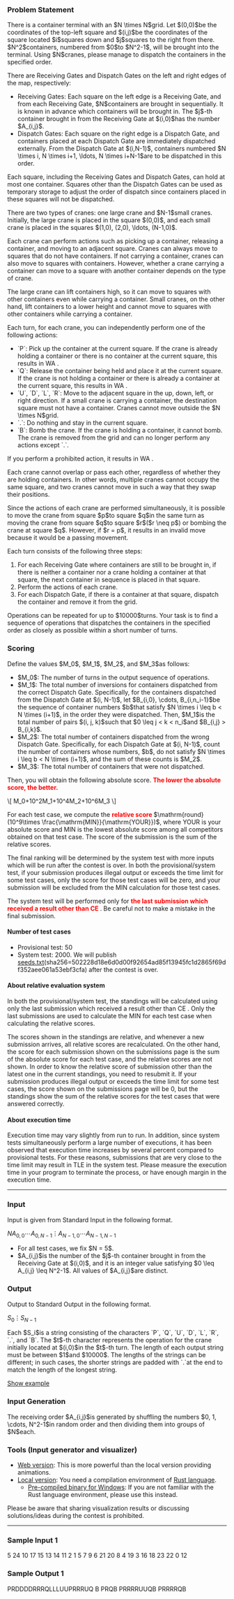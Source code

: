 
<div>

<span>

<span>

<div>

<section>

### **Problem Statement**

<p>
There is a container terminal with an $N \times N$grid.
Let $(0,0)$be the coordinates of the top-left square and $(i,j)$be the coordinates of the square located $i$squares down and $j$squares to the right from there.
$N^2$containers, numbered from $0$to $N^2-1$, will be brought into the terminal. Using $N$cranes, please manage to dispatch the containers in the specified order.
</p>

<p>
There are Receiving Gates and Dispatch Gates on the left and right edges of the map, respectively:
</p>

<ul>

<li>
Receiving Gates: Each square on the left edge is a Receiving Gate, and from each Receiving Gate, $N$containers are brought in sequentially. It is known in advance which containers will be brought in. The $j$-th container brought in from the Receiving Gate at $(i,0)$has the number $A_{i,j}$.
</li>

<li>
Dispatch Gates: Each square on the right edge is a Dispatch Gate, and containers placed at each Dispatch Gate are immediately dispatched externally. From the Dispatch Gate at $(i,N-1)$, containers numbered $N \times i, N \times i+1, \ldots, N \times i+N-1$are to be dispatched in this order.
</li>

</ul>

<p>
Each square, including the Receiving Gates and Dispatch Gates, can hold at most one container. Squares other than the Dispatch Gates can be used as temporary storage to adjust the order of dispatch since containers placed in these squares will not be dispatched.
</p>

<p>
There are two types of cranes: one large crane and $N-1$small cranes. Initially, the large crane is placed in the square $(0,0)$, and each small crane is placed in the squares $(1,0), (2,0), \ldots, (N-1,0)$.
</p>

<p>
Each crane can perform actions such as picking up a container, releasing a container, and moving to an adjacent square. Cranes can always move to squares that do not have containers. If not carrying a container, cranes can also move to squares with containers. However, whether a crane carrying a container can move to a square with another container depends on the type of crane.
</p>

<p>
The large crane can lift containers high, so it can move to squares with other containers even while carrying a container. Small cranes, on the other hand, lift containers to a lower height and cannot move to squares with other containers while carrying a container.
</p>

<p>
Each turn, for each crane, you can independently perform one of the following actions:
</p>

<ul>

<li>
`P`: Pick up the container at the current square. If the crane is already holding a container or there is no container at the current square, this results in 
<span>
WA
</span>
.
</li>

<li>
`Q`: Release the container being held and place it at the current square. If the crane is not holding a container or there is already a container at the current square, this results in 
<span>
WA
</span>
.
</li>

<li>
`U`, `D`, `L`, `R`: Move to the adjacent square in the up, down, left, or right direction. If a small crane is carrying a container, the destination square must not have a container. Cranes cannot move outside the $N \times N$grid.
</li>

<li>
`.`: Do nothing and stay in the current square.
</li>

<li>
`B`: Bomb the crane. If the crane is holding a container, it cannot bomb. The crane is removed from the grid and can no longer perform any actions except `.`.
</li>

</ul>

<p>
If you perform a prohibited action, it results in 
<span>
WA
</span>
.
</p>

<p>
Each crane cannot overlap or pass each other, regardless of whether they are holding containers. In other words, multiple cranes cannot occupy the same square, and two cranes cannot move in such a way that they swap their positions. 
</p>

<p>
Since the actions of each crane are performed simultaneously, it is possible to move the crane from square $p$to square $q$in the same turn as moving the crane from square $q$to square $r$($r \neq p$) or bombing the crane at square $q$.
However, if $r = p$, it results in an invalid move because it would be a passing movement.
</p>

<p>
Each turn consists of the following three steps:
</p>

<ol>

<li>
For each Receiving Gate where containers are still to be brought in, if there is neither a container nor a crane holding a container at that square, the next container in sequence is placed in that square.
</li>

<li>
Perform the actions of each crane.
</li>

<li>
For each Dispatch Gate, if there is a container at that square, dispatch the container and remove it from the grid.
</li>

</ol>

<p>
Operations can be repeated for up to $10000$turns. Your task is to find a sequence of operations that dispatches the containers in the specified order as closely as possible within a short number of turns.
</p>

</section>

</div>

<div>

<section>

### **Scoring**

<p>
Define the values $M_0$, $M_1$, $M_2$, and $M_3$as follows:
</p>

<ul>

<li>
$M_0$: The number of turns in the output sequence of operations.
</li>

<li>
$M_1$: The total number of inversions for containers dispatched from the correct Dispatch Gate. Specifically, for the containers dispatched from the Dispatch Gate at $(i, N-1)$, let $B_{i,0}, \cdots, B_{i,n_i-1}$be the sequence of container numbers $b$that satisfy $N \times i \leq b < N \times (i+1)$, in the order they were dispatched. Then, $M_1$is the total number of pairs $(i, j, k)$such that $0 \leq j < k < n_i$and $B_{i,j} > B_{i,k}$.
</li>

<li>
$M_2$: The total number of containers dispatched from the wrong Dispatch Gate. Specifically, for each Dispatch Gate at $(i, N-1)$, count the number of containers whose numbers, $b$, do not satisfy $N \times i \leq b < N \times (i+1)$, and the sum of these counts is $M_2$.
</li>

<li>
$M_3$: The total number of containers that were not dispatched.
</li>

</ul>

<p>
Then, you will obtain the following absolute score.

<font color="red">
<strong>
The lower the absolute score, the better.
</strong>
</font>

</p>

<p>
\[
M_0+10^2M_1+10^4M_2+10^6M_3
\]
</p>

<p>
For each test case, we compute the 
<font color="red">
<strong>
relative score
</strong>
</font>
$\mathrm{round}(10^9\times \frac{\mathrm{MIN}}{\mathrm{YOUR}})$, where YOUR is your absolute score and MIN is the lowest absolute score among all competitors obtained on that test case. The score of the submission is the sum of the relative scores.
</p>

<p>
The final ranking will be determined by the system test with more inputs which will be run after the contest is over.
In both the provisional/system test, if your submission produces illegal output or exceeds the time limit for some test cases, only the score for those test cases will be zero, and your submission will be excluded from the MIN calculation for those test cases.
</p>

<p>
The system test will be performed only for 
<font color="red">
<strong>
the last submission which received a result other than 
<span>
CE
</span>

</strong>
</font>
.
Be careful not to make a mistake in the final submission.
</p>

#### **Number of test cases**

<ul>

<li>
Provisional test: 50
</li>

<li>
System test: 2000. We will publish <a href="https://img.atcoder.jp/ahc033/seeds.txt">seeds.txt</a>(sha256=502228d18e6d0d00f92654ad85f13945fc1d2865f69df352aee061a53ebf3cfa) after the contest is over.
</li>

</ul>

#### **About relative evaluation system**

<p>
In both the provisional/system test, the standings will be calculated using only the last submission which received a result other than 
<span>
CE
</span>
.
Only the last submissions are used to calculate the MIN for each test case when calculating the relative scores.
</p>

<p>
The scores shown in the standings are relative, and whenever a new submission arrives, all relative scores are recalculated.
On the other hand, the score for each submission shown on the submissions page is the sum of the absolute score for each test case, and the relative scores are not shown.
In order to know the relative score of submission other than the latest one in the current standings, you need to resubmit it.
If your submission produces illegal output or exceeds the time limit for some test cases, the score shown on the submissions page will be 0, but the standings show the sum of the relative scores for the test cases that were answered correctly.
</p>

#### **About execution time**

<p>
Execution time may vary slightly from run to run.
In addition, since system tests simultaneously perform a large number of executions, it has been observed that execution time increases by several percent compared to provisional tests.
For these reasons, submissions that are very close to the time limit may result in 
<span>
TLE
</span>
in the system test.
Please measure the execution time in your program to terminate the process, or have enough margin in the execution time.
</p>

</section>

</div>

---

<div>

<div>

<section>

### **Input**

<p>
Input is given from Standard Input in the following format.
</p>

<div>

$N$$A_{0,0}$$\cdots$$A_{0,N-1}$$\vdots$$A_{N-1,0}$$\cdots$$A_{N-1,N-1}$
</div>

<ul>

<li>
For all test cases, we fix $N = 5$.
</li>

<li>
$A_{i,j}$is the number of the $j$-th container brought in from the Receiving Gate at $(i,0)$, and it is an integer value satisfying $0 \leq A_{i,j} \leq N^2-1$. All values of $A_{i,j}$are distinct.
</li>

</ul>

</section>

</div>

<div>

<section>

### **Output**

<p>
Output to Standard Output in the following format.
</p>

<div>

$S_0$$\vdots$$S_{N-1}$
</div>

<p>
Each $S_i$is a string consisting of the characters `P`, `Q`, `U`, `D`, `L`, `R`, `.`, and `B`. The $t$-th character represents the operation for the crane initially located at $(i,0)$in the $t$-th turn. The length of each output string must be between $1$and $10000$. The lengths of the strings can be different; in such cases, the shorter strings are padded with `.`at the end to match the length of the longest string.
</p>

<p>
<a href="https://img.atcoder.jp/ahc033/ELSlXTEw.html?lang=en&seed=0&output=sample">Show example</a>
</p>

</section>

</div>

<div>

<section>

### **Input Generation**

<p>
The receiving order $A_{i,j}$is generated by shuffling the numbers $0, 1, \cdots, N^2-1$in random order and then dividing them into groups of $N$each.
</p>

</section>

</div>

<div>

<section>

### **Tools (Input generator and visualizer)**

<ul>

<li>
<a href="https://img.atcoder.jp/ahc033/ELSlXTEw.html?lang=en">Web version</a>: This is more powerful than the local version providing animations.
</li>

<li>
<a href="https://img.atcoder.jp/ahc033/ELSlXTEw.zip">Local version</a>: You need a compilation environment of <a href="https://www.rust-lang.org/">Rust language</a>.
<ul>

<li>
<a href="https://img.atcoder.jp/ahc033/ELSlXTEw_windows.zip">Pre-compiled binary for Windows</a>: If you are not familiar with the Rust language environment, please use this instead.
</li>

</ul>

</li>

</ul>

<p>
Please be aware that sharing visualization results or discussing solutions/ideas during the contest is prohibited.
</p>

</section>

</div>

</div>

---

<div>

<section>

### **Sample Input 1**

<div>

5
24 10 17 15 13
14 11 2 1 5
7 9 6 21 20
8 4 19 3 16
18 23 22 0 12

</div>

</section>

</div>

<div>

<section>

### **Sample Output 1**

<div>

PRDDDDRRRQLLLUUPRRRUQ
B
PRQB
PRRRRUUQB
PRRRRQB

</div>

</section>

</div>

</span>

</span>

</div>

